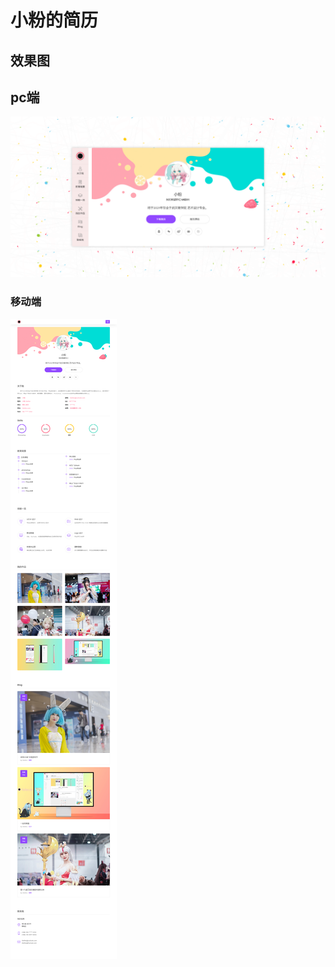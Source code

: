 # 小粉的简历

## 效果图
## pc端
![小粉litefen的简历](/cv/screenshot.png "小粉litefen的简历")
### 移动端
![小粉litefen的简历](/cv/screenshot2.png "小粉litefen的简历")

